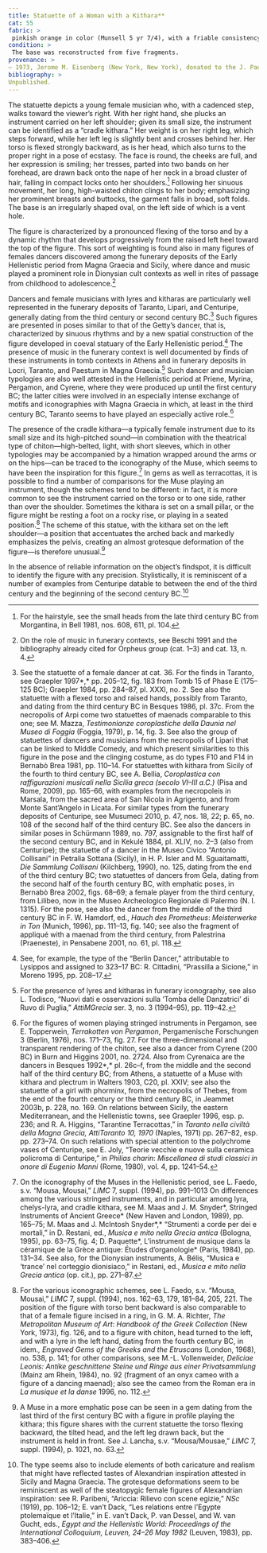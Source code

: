 ```yaml
---
title: Statuette of a Woman with a Kithara**
cat: 55
fabric: >
 pinkish orange in color (Munsell 5 yr 7/4), with a friable consistency and numerous micaceous inclusions; polychromy over a white slip: pink (base and clothing), purple (hair, kithara); red (chiton and feet). The statuette (head and body) was made from single mold.
condition: >
 The base was reconstructed from five fragments.
provenance: > 
– 1973, Jerome M. Eisenberg (New York, New York), donated to the J. Paul Getty Museum, 1973.
bibliography: >
Unpublished.
---
```

The statuette depicts a young female musician who, with a cadenced step,
walks toward the viewer’s right. With her right hand, she plucks an
instrument carried on her left shoulder; given its small size, the
instrument can be identified as a “cradle kithara.” Her weight is on her
right leg, which steps forward, while her left leg is slightly bent and
crosses behind her. Her torso is flexed strongly backward, as is her
head, which also turns to the proper right in a pose of ecstasy. The
face is round, the cheeks are full, and her expression is smiling; her
tresses, parted into two bands on her forehead, are drawn back onto the
nape of her neck in a broad cluster of hair, falling in compact locks
onto her shoulders.[^1] Following her sinuous movement, her long,
high-waisted chiton clings to her body; emphasizing her prominent
breasts and buttocks, the garment falls in broad, soft folds. The base
is an irregularly shaped oval, on the left side of which is a vent hole.

The figure is characterized by a pronounced flexing of the torso and by
a dynamic rhythm that develops progressively from the raised left heel
toward the top of the figure. This sort of weighting is found also in
many figures of females dancers discovered among the funerary deposits
of the Early Hellenistic period from Magna Graecia and Sicily, where
dance and music played a prominent role in Dionysian cult contexts as
well in rites of passage from childhood to adolescence.[^2]

Dancers and female musicians with lyres and kitharas are particularly
well represented in the funerary deposits of Taranto, Lipari, and
Centuripe, generally dating from the third century or second century
<span class="smcaps">BC.</span>[^3] Such figures are
presented in poses similar to that of the Getty’s dancer, that is,
characterized by sinuous rhythms and by a new spatial construction of
the figure developed in coeval statuary of the Early Hellenistic
period.[^4] The presence of music in the funerary context is well
documented by finds of these instruments in tomb contexts in Athens and
in funerary deposits in Locri, Taranto, and Paestum in Magna
Graecia.[^5] Such dancer and musician typologies are also well attested
in the Hellenistic period at Priene, Myrina, Pergamon, and Cyrene, where
they were produced up until the first century <span
class="smcaps">BC</span>; the latter cities were
involved in an especially intense exchange of motifs and iconographies
with Magna Graecia in which, at least in the third century <span
class="smcaps">BC</span>, Taranto seems to have played
an especially active role.[^6]

The presence of the cradle kithara—a typically female instrument due to
its small size and its high-pitched sound—in combination with the
theatrical type of chiton—high-belted, light, with short sleeves, which
in other typologies may be accompanied by a himation wrapped around the
arms or on the hips—can be traced to the iconography of the Muse, which
seems to have been the inspiration for this figure.[^7] In gems as well
as terracottas, it is possible to find a number of comparisons for the
Muse playing an instrument, though the schemes tend to be different: in
fact, it is more common to see the instrument carried on the torso or to
one side, rather than over the shoulder. Sometimes the kithara is set on
a small pillar, or the figure might be resting a foot on a rocky rise,
or playing in a seated position.[^8] The scheme of this statue, with the
kithara set on the left shoulder—a position that accentuates the arched
back and markedly emphasizes the pelvis, creating an almost grotesque
deformation of the figure—is therefore unusual.[^9]

In the absence of reliable information on the object’s findspot, it is
difficult to identify the figure with any precision. Stylistically, it
is reminiscent of a number of examples from Centuripe datable to between
the end of the third century and the beginning of the second century
<span class="smcaps">BC.</span>[^10]

[^1]: For the hairstyle, see the small heads from the late third century
    <span class="smcaps">BC</span> from Morgantina, in
    <span class="smcaps">Bell</span> 1981, nos. 608,
    611, pl. 104.

[^2]: On the role of music in funerary contexts, see <span
    class="smcaps">Beschi</span> 1991 and the
    bibliography already cited for Orpheus group (cat. 1–3) and cat. 13,
    n. 4.

[^3]: See the statuette of a female dancer at cat. 36. For the finds in
    Taranto, see <span class="smcaps">Graepler</span>
    1997*,* pp. 205–12, fig. 183 from Tomb 15 of Phase E (175–125 <span
    class="smcaps">BC</span>); <span
    class="smcaps">Graepler</span> 1984, pp. 284–87,
    pl. XXXI, no. 2. See also the statuette with a flexed torso and
    raised hands, possibly from Taranto, and dating from the third
    century <span class="smcaps">BC</span> in <span
    class="smcaps">Besques</span> 1986, pl. 37c. From
    the necropolis of Arpi come two statuettes of maenads comparable to
    this one; see M. Mazza, *Testimonianze coroplastiche della Daunia
    nel Museo di Foggia* (Foggia, 1979), p. 14, fig. 3. See also the
    group of statuettes of dancers and musicians from the necropolis of
    Lipari that can be linked to Middle Comedy, and which present
    similarities to this figure in the pose and the clinging costume, as
    do types F10 and F14 in <span
    class="smcaps">Bernabò Brea</span> 1981, pp.
    110–14. For statuettes with kithara from Sicily of the fourth to
    third century BC, see A. Bellia, *Coroplastica con raffigurazioni
    musicali nella Sicilia greca (secolo VI–III a.C.)* (Pisa and Rome,
    2009), pp. 165–66, with examples from the necropoleis in Marsala,
    from the sacred area of San Nicola in Agrigento, and from Monte
    Sant’Angelo in Licata. For similar types from the funerary deposits
    of Centuripe, see <span
    class="smcaps">Musumeci</span> 2010, p. 47, nos.
    18, 22; p. 65, no. 108 of the second half of the third century <span
    class="smcaps">BC</span>. See also the dancers in
    similar poses in <span
    class="smcaps">Schürmann</span> 1989, no. 797,
    assignable to the first half of the second century <span
    class="smcaps">BC,</span> and in <span
    class="smcaps">Kekulé</span> 1884, pl. XLIV, no.
    2–3 (also from Centuripe); the statuette of a dancer in the Museo
    Civico “Antonio Collisani” in Petralia Sottana (Sicily), in H. P.
    Isler and M. Sguaitamatti, *Die Sammlung Collisani* (Kilchberg,
    1990), no. 125, dating from the end of the third century <span
    class="smcaps">BC</span>; two statuettes of
    dancers from Gela, dating from the second half of the fourth century
    <span class="smcaps">BC</span>, with emphatic
    poses, in <span class="smcaps">Bernabò Brea</span>
    2002, figs. 68–69; a female player from the third century, from
    Lilibeo, now in the Museo Archeologico Regionale di Palermo (N. I.
    1315). For the pose, see also the dancer from the middle of the
    third century <span class="smcaps">BC</span> in F.
    W. Hamdorf, ed., *Hauch des Prometheus*: *Meisterwerke in Ton*
    (Munich, 1996), pp. 111–13, fig. 140; see also the fragment of
    appliqué with a maenad from the third century, from Palestrina
    (Praeneste), in <span
    class="smcaps">Pensabene</span> 2001, no. 61, pl.
    118.

[^4]: See, for example, the type of the “Berlin Dancer,” attributable to
    Lysippos and assigned to 323–17 <span
    class="smcaps">BC</span>: R. Cittadini, “Prassilla
    a Sicione,” in <span class="smcaps">Moreno</span>
    1995, pp. 208–17.

[^5]: For the presence of lyres and kitharas in funerary iconography,
    see also L. Todisco, “Nuovi dati e osservazioni sulla ‘Tomba delle
    Danzatrici’ di Ruvo di Puglia,” *AttiMGrecia* ser. 3, no. 3
    (1994–95), pp. 119–42.

[^6]: For the figures of women playing stringed instruments in Pergamon,
    see E. Topperwein, *Terrakotten von Pergamon*, Pergamenische
    Forschungen 3 (Berlin, 1976), nos. 171–73, fig. 27. For the
    three-dimensional and transparent rendering of the chiton, see also
    a dancer from Cyrene (200 <span
    class="smcaps">BC</span>) in <span
    class="smcaps">Burn and Higgins</span> 2001, no.
    2724. Also from Cyrenaica are the dancers in <span
    class="smcaps">Besques</span> 1992*,* pl. 26c–f,
    from the middle and the second half of the third century <span
    class="smcaps">BC</span>; from Athens, a statuette
    of a Muse with kithara and plectrum in <span
    class="smcaps">Walters 1903,</span> C20, pl. XXIV;
    see also the statuette of a girl with phorminx, from the necropolis
    of Thebes, from the end of the fourth century or the third century
    <span class="smcaps">BC</span>, in <span
    class="smcaps">Jeammet 2003</span>b, p. 228, no.
    169. On relations between Sicily, the eastern Mediterranean, and the
    Hellenistic towns, see <span
    class="smcaps">Graepler</span> <span
    class="smcaps">1996</span>, esp. p. 236; and R. A.
    Higgins, “Tarantine Terracottas,” in *Taranto nella civiltà della
    Magna Grecia, AttiTaranto* *10, 1970* (Naples, 1971) pp. 267–82,
    esp. pp. 273–74. On such relations with special attention to the
    polychrome vases of Centuripe, see E. Joly, “Teorie vecchie e nuove
    sulla ceramica policroma di Centuripe,” in *Philias charin*:
    *Miscellanea di studi classici in onore di Eugenio Manni* (Rome,
    1980), vol. 4, pp. 1241–54.

[^7]: On the iconography of the Muses in the Hellenistic period, see L.
    Faedo, s.v. “Mousa, Mousai,” *LIMC* 7, suppl. (1994), pp. 991–1013
    On differences among the various stringed instruments, and in
    particular among lyra, chelys-lyra, and cradle kithara, see M. Maas
    and J. M. Snyder*, Stringed Instruments of Ancient Greece* (New
    Haven and London, 1989), pp. 165–75; M. Maas and J. McIntosh
    Snyder*,* “Strumenti a corde per dei e mortali,” in D. Restani, ed.,
    *Musica e mito nella Grecia antica* (Bologna, 1995), pp. 63–75, fig.
    4; D. Paquette*, L’instrument de musique dans la céramique de la
    Grèce antique: Études d’organologie* (Paris, 1984), pp. 131–34. See
    also, for the Dionysian instruments, A. Bélis, “Musica e ‘trance’
    nel corteggio dionisiaco,” in Restani, ed., *Musica e mito nella
    Grecia antica* (op. cit.), pp. 271–87.

[^8]: For the various iconographic schemes, see L. Faedo, s.v. “Mousa,
    Mousai,” *LIMC* 7, suppl. (1994), nos. 162–63, 179, 181–84, 205,
    221. The position of the figure with torso bent backward is also
    comparable to that of a female figure incised in a ring, in G. M. A.
    Richter, *The Metropolitan Museum of Art*: *Handbook of the Greek
    Collection* (New York, 1973), fig. 126, and to a figure with chiton,
    head turned to the left, and with a lyre in the left hand, dating
    from the fourth century <span
    class="smcaps">BC</span>, in idem.*, Engraved Gems
    of the Greeks and the Etruscans* (London, 1968), no. 538, p. 141;
    for other comparisons, see M.-L. Vollenweider, *Deliciae Leonis:
    Antike geschnittene Steine und Ringe aus einer Privatsammlung*
    (Mainz am Rhein, 1984), no. 92 (fragment of an onyx cameo with a
    figure of a dancing maenad); also see the cameo from the Roman era
    in *<span class="smcaps">La musique et la
    danse</span>* 1996, no. 112.

[^9]: A Muse in a more emphatic pose can be seen in a gem dating from
    the last third of the first century <span
    class="smcaps">BC</span> with a figure in profile
    playing the kithara; this figure shares with the current statuette
    the torso flexing backward, the tilted head, and the left leg drawn
    back, but the instrument is held in front. See J. Lancha, s.v.
    “Mousa/Mousae,” *LIMC* 7, suppl. (1994), p. 1021, no. 63.

[^10]: The type seems also to include elements of both caricature and
    realism that might have reflected tastes of Alexandrian inspiration
    attested in Sicily and Magna Graecia. The grotesque deformations
    seem to be reminiscent as well of the steatopygic female figures of
    Alexandrian inspiration: see R. Paribeni, “Ariccia: Rilievo con
    scene egizie,” *NSc* (1919), pp. 106–12; E. van’t Dack, “Les
    relations entre l’Egypte ptolemaïque et l’Italie,” in E. van’t Dack,
    P. van Dessel, and W. van Gucht, eds., *Egypt and the Hellenistic
    World: Proceedings of the International Colloquium, Leuven, 24–26
    May 1982* (Leuven, 1983), pp. 383–406.
